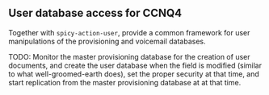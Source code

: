 User database access for CCNQ4
------------------------------

Together with `spicy-action-user`, provide a common framework for user manipulations of the provisioning and voicemail databases.

TODO: Monitor the master provisioning database for the creation of user documents, and create the user database when the field is modified (similar to what well-groomed-earth does), set the proper security at that time, and start replication from the master provisioning database at at that time.
